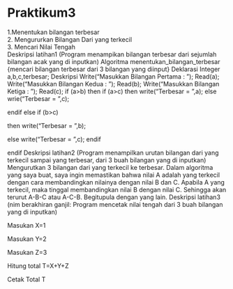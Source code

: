 # Praktikum3
<div>1.Menentukan bilangan terbesar</div>
<div>2. Mengururkan Bilangan Dari yang terkecil</div>
<div>3. Mencari Nilai Tengah</div>
Deskripsi latihan1 (Program menampikan bilangan terbesar dari sejumlah bilangan acak yang di inputkan)
Algoritma menentukan_bilangan_terbesar
{mencari bilangan terbesar dari 3 bilangan yang diinput}
Deklarasi
Integer a,b,c,terbesar;
Deskripsi
Write(“Masukkan Bilangan Pertama : ”);
Read(a);
Write(“Masukkan Bilangan Kedua : ”);
Read(b);
Write(“Masukkan Bilangan Ketiga : ”);
Read(c);
if (a>b) then
if (a>c) 
then write(“Terbesar = ”,a);
else wrie(“Terbesar = ”,c);

endif
else if (b>c)
                        
then write(“Terbesar = ”,b);
                       
else write(“Terbesar = ”,c);
endif
            
endif
Deskripsi latihan2 
(Program menampilkan urutan bilangan dari yang terkecil sampai yang terbesar, 
dari 3 buah bilangan yang di inputkan)
Mengurutkan 3 bilangan dari yang terkecil ke terbesar.
Dalam algoritma yang saya buat, 
saya ingin memastikan bahwa nilai A adalah yang terkecil dengan cara membandingkan nilainya dengan nilai B dan C. 
Apabila A yang terkecil, maka tinggal membandingkan nilai B dengan nilai C. 
Sehingga akan terurut A-B-C atau A-C-B. Begitupula dengan yang lain.
Deskripsi latihan3 (nim berakhiran ganjil: Program mencetak nilai tengah dari 3 buah bilangan yang di inputkan)

Masukan X=1

Masukan Y=2

Masukan Z=3

Hitung total T=X+Y+Z

Cetak Total T

